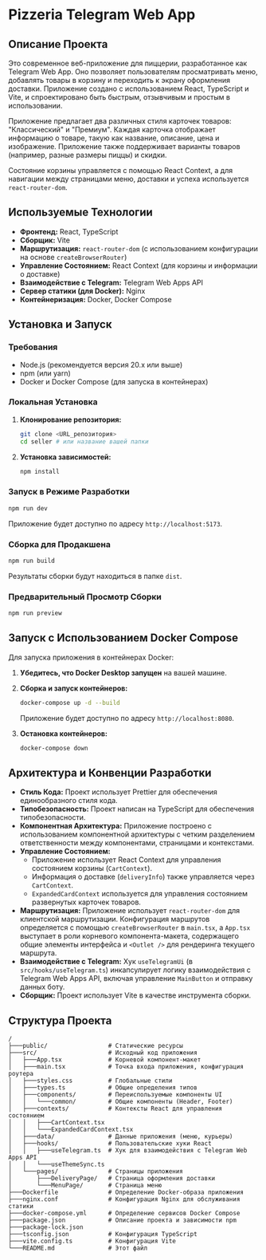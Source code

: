 # Pizzeria Telegram Web App

## Описание Проекта

Это современное веб-приложение для пиццерии, разработанное как Telegram Web App. Оно позволяет пользователям просматривать меню, добавлять товары в корзину и переходить к экрану оформления доставки. Приложение создано с использованием React, TypeScript и Vite, и спроектировано быть быстрым, отзывчивым и простым в использовании.

Приложение предлагает два различных стиля карточек товаров: "Классический" и "Премиум". Каждая карточка отображает информацию о товаре, такую как название, описание, цена и изображение. Приложение также поддерживает варианты товаров (например, разные размеры пиццы) и скидки.

Состояние корзины управляется с помощью React Context, а для навигации между страницами меню, доставки и успеха используется `react-router-dom`.

## Используемые Технологии

*   **Фронтенд:** React, TypeScript
*   **Сборщик:** Vite
*   **Маршрутизация:** `react-router-dom` (с использованием конфигурации на основе `createBrowserRouter`)
*   **Управление Состоянием:** React Context (для корзины и информации о доставке)
*   **Взаимодействие с Telegram:** Telegram Web Apps API
*   **Сервер статики (для Docker):** Nginx
*   **Контейнеризация:** Docker, Docker Compose

## Установка и Запуск

### Требования

*   Node.js (рекомендуется версия 20.x или выше)
*   npm (или yarn)
*   Docker и Docker Compose (для запуска в контейнерах)

### Локальная Установка

1.  **Клонирование репозитория:**
    ```bash
    git clone <URL_репозитория>
    cd seller # или название вашей папки
    ```
2.  **Установка зависимостей:**
    ```bash
    npm install
    ```

### Запуск в Режиме Разработки

```bash
npm run dev
```
Приложение будет доступно по адресу `http://localhost:5173`.

### Сборка для Продакшена

```bash
npm run build
```
Результаты сборки будут находиться в папке `dist`.

### Предварительный Просмотр Сборки

```bash
npm run preview
```

## Запуск с Использованием Docker Compose

Для запуска приложения в контейнерах Docker:

1.  **Убедитесь, что Docker Desktop запущен** на вашей машине.
2.  **Сборка и запуск контейнеров:**
    ```bash
    docker-compose up -d --build
    ```
    Приложение будет доступно по адресу `http://localhost:8080`.

3.  **Остановка контейнеров:**
    ```bash
    docker-compose down
    ```

## Архитектура и Конвенции Разработки

*   **Стиль Кода:** Проект использует Prettier для обеспечения единообразного стиля кода.
*   **Типобезопасность:** Проект написан на TypeScript для обеспечения типобезопасности.
*   **Компонентная Архитектура:** Приложение построено с использованием компонентной архитектуры с четким разделением ответственности между компонентами, страницами и контекстами.
*   **Управление Состоянием:**
    *   Приложение использует React Context для управления состоянием корзины (`CartContext`).
    *   Информация о доставке (`deliveryInfo`) также управляется через `CartContext`.
    *   `ExpandedCardContext` используется для управления состоянием развернутых карточек товаров.
*   **Маршрутизация:** Приложение использует `react-router-dom` для клиентской маршрутизации. Конфигурация маршрутов определяется с помощью `createBrowserRouter` в `main.tsx`, а `App.tsx` выступает в роли корневого компонента-макета, содержащего общие элементы интерфейса и `<Outlet />` для рендеринга текущего маршрута.
*   **Взаимодействие с Telegram:** Хук `useTelegramUi` (в `src/hooks/useTelegram.ts`) инкапсулирует логику взаимодействия с Telegram Web Apps API, включая управление `MainButton` и отправку данных боту.
*   **Сборщик:** Проект использует Vite в качестве инструмента сборки.

## Структура Проекта

```
/
├───public/                 # Статические ресурсы
├───src/                    # Исходный код приложения
│   ├───App.tsx             # Корневой компонент-макет
│   ├───main.tsx            # Точка входа приложения, конфигурация роутера
│   ├───styles.css          # Глобальные стили
│   ├───types.ts            # Общие определения типов
│   ├───components/         # Переиспользуемые компоненты UI
│   │   └───common/         # Общие компоненты (Header, Footer)
│   ├───contexts/           # Контексты React для управления состоянием
│   │   ├───CartContext.tsx
│   │   └───ExpandedCardContext.tsx
│   ├───data/               # Данные приложения (меню, курьеры)
│   ├───hooks/              # Пользовательские хуки React
│   │   ├───useTelegram.ts  # Хук для взаимодействия с Telegram Web Apps API
│   │   └───useThemeSync.ts
│   └───pages/              # Страницы приложения
│       ├───DeliveryPage/   # Страница оформления доставки
│       └───MenuPage/       # Страница меню
├───Dockerfile              # Определение Docker-образа приложения
├───nginx.conf              # Конфигурация Nginx для обслуживания статики
├───docker-compose.yml      # Определение сервисов Docker Compose
├───package.json            # Описание проекта и зависимости npm
├───package-lock.json
├───tsconfig.json           # Конфигурация TypeScript
├───vite.config.ts          # Конфигурация Vite
└───README.md               # Этот файл
```
